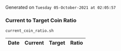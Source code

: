 Generated on `Tuesday 05-October-2021 at 02:05:57`

### Current to Target Coin Ratio
`current_coin_ratio.sh`

Date|Current|Target|Ratio
---|---|---|---
